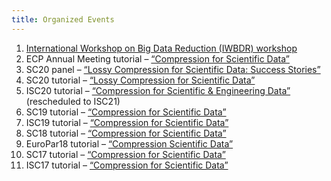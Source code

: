 ```yaml
---
title: Organized Events
---
```


1. [International Workshop on Big Data Reduction (IWBDR) workshop](https://iwbdr.github.io/iwbdr20/)
1. ECP Annual Meeting tutorial – [“Compression for Scientific Data”](https://ecpannualmeeting.com/archive/2018/assets/program_assets/tutorials/ecp_compression_for_scientific_data.html)
1. SC20 panel – [“Lossy Compression for Scientific Data: Success Stories”](https://sc20.supercomputing.org/presentation/?id=pan103&sess=sess183)
1. SC20 tutorial – [“Lossy Compression for Scientific Data”](https://sc20.supercomputing.org/presentation/?id=tut133&sess=sess258)
1. ISC20 tutorial – [“Compression for Scientific & Engineering Data”](https://www.isc-hpc.com/tutorials-2020.html) (rescheduled to ISC21)
1. SC19 tutorial – [“Compression for Scientific Data”](https://sc19.supercomputing.org/presentation/?id=tut102&sess=sess211)
1. ISC19 tutorial – [“Compression for Scientific Data”](https://2019.isc-program.com/presentation/?id=tut104&sess=sess117)
1. SC18 tutorial – [“Compression for Scientific Data”](https://sc18.supercomputing.org/presentation/?id=tut109&sess=sess233)
1. EuroPar18 tutorial – [“Compression Scientific Data”](https://europar2018.org/workshops-and-tutorials/tutorial-compression)
1. SC17 tutorial – [“Compression for Scientific Data”](https://sc17.supercomputing.org/presentation/?id=tut106&sess=sess205)
1. ISC17 tutorial – [“Compression for Scientific Data”](https://www.isc-hpc.com/agenda2017/sessiondetails9cc7.html?t=session&o=504&a=select&ra=search)
